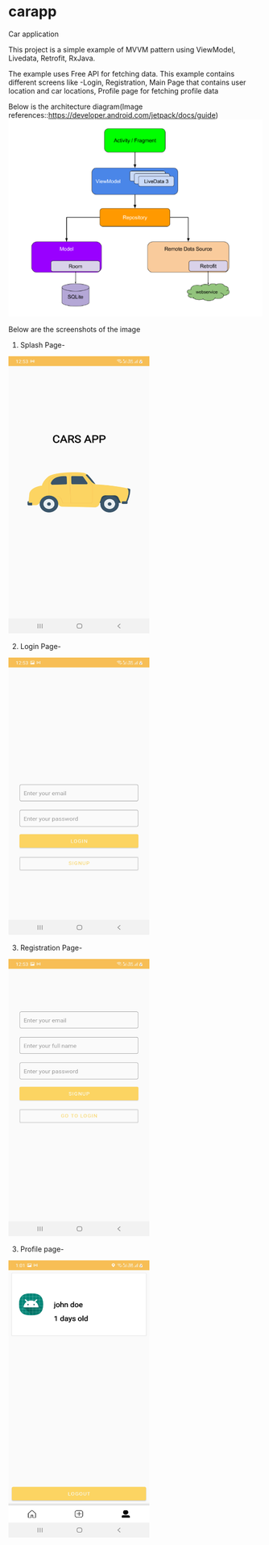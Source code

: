 # carapp
Car application


This project is a simple example of MVVM pattern using ViewModel, Livedata, Retrofit, RxJava. 

The example uses Free API for fetching data.
This example contains different screens like -Login, Registration, Main Page that contains user location and car locations, Profile page for fetching profile data

Below is the architecture diagram(Image references::https://developer.android.com/jetpack/docs/guide)
![](Images/mvvm.PNG)

Below are the screenshots of the image
1) Splash Page-

<img src="Images/carapp_splash.jpg" height="550" width="280">

2) Login Page-

<img src="Images/carapp_login.jpg" height="550" width="280">

3) Registration Page-

<img src="Images/carapp_signup.jpg" height="550" width="280">

3) Profile page-

<img src="Images/carapp_user.jpg" height="550" width="280">
